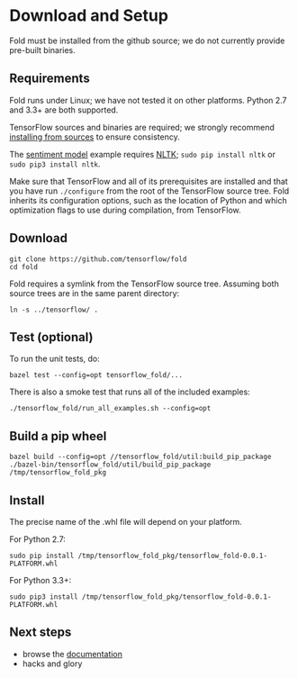 # Download and Setup

Fold must be installed from the github source; we do not currently provide
pre-built binaries.

## Requirements

Fold runs under Linux; we have not tested it on other platforms. Python 2.7 and
3.3+ are both supported.

TensorFlow sources and binaries are required; we strongly
recommend
[installing from sources](https://www.tensorflow.org/get_started/os_setup#installing_from_sources) to ensure consistency.

The [sentiment model](tensorflow_fold/g3doc/sentiment.ipynb) example
requires [NLTK](http://www.nltk.org/); `sudo pip install nltk` or
`sudo pip3 install nltk`.

Make sure that TensorFlow and all of its prerequisites are installed and that
you have run `./configure` from the root of the TensorFlow source tree. Fold
inherits its configuration options, such as the location of Python and which
optimization flags to use during compilation, from TensorFlow.

## Download

```
git clone https://github.com/tensorflow/fold
cd fold
```

Fold requires a symlink from the TensorFlow source tree. Assuming both source
trees are in the same parent directory:

```
ln -s ../tensorflow/ .
```

## Test (optional)

To run the unit tests, do:

```
bazel test --config=opt tensorflow_fold/...
```

There is also a smoke test that runs all of the included examples:

```
./tensorflow_fold/run_all_examples.sh --config=opt
```

## Build a pip wheel

```
bazel build --config=opt //tensorflow_fold/util:build_pip_package
./bazel-bin/tensorflow_fold/util/build_pip_package /tmp/tensorflow_fold_pkg
```

## Install

The precise name of the .whl file will depend on your platform.

For Python 2.7:

```
sudo pip install /tmp/tensorflow_fold_pkg/tensorflow_fold-0.0.1-PLATFORM.whl
```

For Python 3.3+:

```
sudo pip3 install /tmp/tensorflow_fold_pkg/tensorflow_fold-0.0.1-PLATFORM.whl
```

## Next steps

* browse the [documentation](index.md)
* hacks and glory
